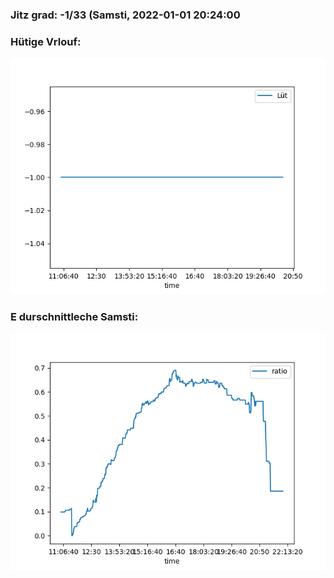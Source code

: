 ### Jitz grad: -1/33 (Samsti, 2022-01-01 20:24:00

### Hütige Vrlouf:
![Graph](Today.png)

### E durschnittleche Samsti:
![Graph](Samsti.png)